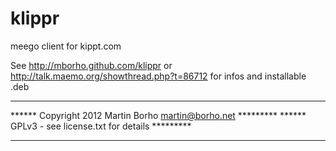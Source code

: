 klippr
======

meego client for kippt.com

See http://mborho.github.com/klippr or http://talk.maemo.org/showthread.php?t=86712 for infos and installable .deb


***************************************************************
****** Copyright 2012 Martin Borho <martin@borho.net> *********
******      GPLv3 - see license.txt for details       *********
***************************************************************